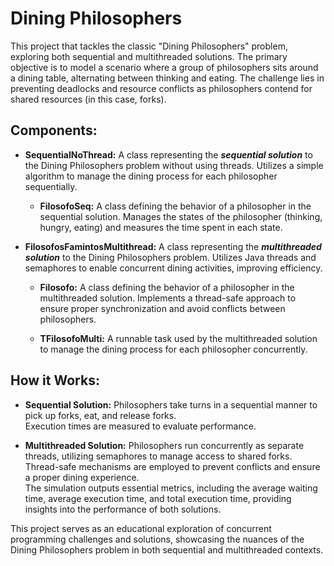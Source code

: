 
# Dining Philosophers
This project that tackles the classic "Dining Philosophers" problem, exploring both sequential and multithreaded solutions. The primary objective is to model a scenario where a group of philosophers sits around a dining table, alternating between thinking and eating. The challenge lies in preventing deadlocks and resource conflicts as philosophers contend for shared resources (in this case, forks).

## Components:
* **SequentialNoThread:** A class representing the **_sequential solution_** to the Dining Philosophers problem without using threads.
Utilizes a simple algorithm to manage the dining process for each philosopher sequentially.

  * **FilosofoSeq:** A class defining the behavior of a philosopher in the sequential solution.
Manages the states of the philosopher (thinking, hungry, eating) and measures the time spent in each state.

* **FilosofosFamintosMultithread:** A class representing the **_multithreaded solution_** to the Dining Philosophers problem.
Utilizes Java threads and semaphores to enable concurrent dining activities, improving efficiency.

  * **Filosofo:** A class defining the behavior of a philosopher in the multithreaded solution.
Implements a thread-safe approach to ensure proper synchronization and avoid conflicts between philosophers.

  * **TFilosofoMulti:** A runnable task used by the multithreaded solution to manage the dining process for each philosopher concurrently.

## How it Works:
* **Sequential Solution:** Philosophers take turns in a sequential manner to pick up forks, eat, and release forks.  
Execution times are measured to evaluate performance.

* **Multithreaded Solution:** Philosophers run concurrently as separate threads, utilizing semaphores to manage access to shared forks.
Thread-safe mechanisms are employed to prevent conflicts and ensure a proper dining experience.  
The simulation outputs essential metrics, including the average waiting time, average execution time, and total execution time, providing insights into the performance of both solutions.

This project serves as an educational exploration of concurrent programming challenges and solutions, showcasing the nuances of the Dining Philosophers problem in both sequential and multithreaded contexts.





